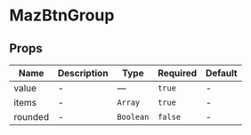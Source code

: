 # MazBtnGroup

## Props

<!-- @vuese:MazBtnGroup:props:start -->
|Name|Description|Type|Required|Default|
|---|---|---|---|---|
|value|-|—|`true`|-|
|items|-|`Array`|`true`|-|
|rounded|-|`Boolean`|`false`|-|

<!-- @vuese:MazBtnGroup:props:end -->



